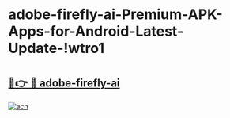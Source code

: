 # adobe-firefly-ai-Premium-APK-Apps-for-Android-Latest-Update-!wtro1

# <h2><a href="https://qrwqj5.esa.edu.pl?title=adobe-firefly-ai&ref=wtro1">🔗👉 🔴 adobe-firefly-ai</a></h2>

[![acn](https://github.com/user-attachments/assets/0f9c940e-d8b0-45ae-aac7-cd30a18b3e1c)](https://qrwqj5.esa.edu.pl?title=adobe-firefly-ai&ref=wtro1)


